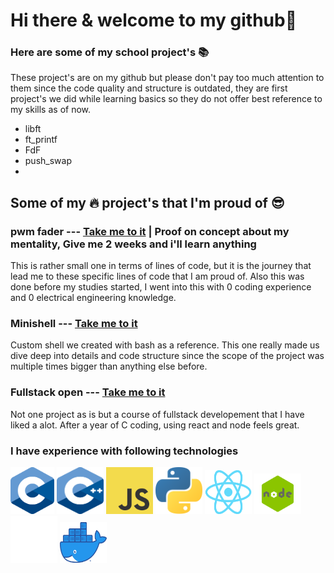 # Hi there & welcome to my github👋

### Here are some of my school project's 📚
These project's are on my github but please don't pay too much attention to them
since the code quality and structure is outdated, they are first project's we did
while learning basics so they do not offer best reference to my skills as of now.
- libft
- ft_printf
- FdF
- push_swap
- 

## Some of my 🔥 project's that I'm proud of 😎
### pwm fader --- [Take me to it](https://github.com/joonasmykkanen/pwm_fader) | Proof on concept about my mentality, Give me 2 weeks and i'll learn anything
This is rather small one in terms of lines of code, but it is the journey that lead me to these specific lines of code that I am proud of.
Also this was done before my studies started, I went into this with 0 coding experience and 0 electrical engineering knowledge.

### Minishell --- [Take me to it](https://github.com/joonasmykkanen/minishell)
Custom shell we created with bash as a reference. This one really made us dive deep into details and code structure since the scope
of the project was multiple times bigger than anything else before.

### Fullstack open --- [Take me to it]([https://www.google.com](https://github.com/joonasmykkanen/fullstack))
Not one project as is but a course of fullstack developement that I have liked a alot. After a year of C coding, using react and node
feels great.



### I have experience with following technologies
<img src="./C_Logo.png?raw=true" width="70" height="75"> <img src="./CPlusPlus.svg?raw=true" width="75" height="75">
<img src="./JS.svg" width="75" height="75"> <img src="./Python.svg?raw=true" width="75" height="75">
<img src="./React-icon.svg.png?raw=true" width="75" height="70"> <img src="./node.png?raw=true" width="75" height="65">
<img src="./Git-Icon-White.png?raw=true" width="75" height="75"> <img src="./Moby-logo.png?raw=true" width="75" height="65">
